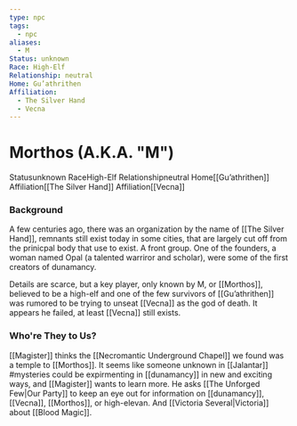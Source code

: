 ```yaml
---
type: npc
tags:
  - npc
aliases:
  - M
Status: unknown
Race: High-Elf
Relationship: neutral
Home: Gu’athrithen
Affiliation:
  - The Silver Hand
  - Vecna
---
```


# Morthos (A.K.A. "M")
<span class="dataview inline-field"><span class="inline-field-key">Status</span><span class="inline-field-value">unknown</span></span>
<span class="dataview inline-field"><span class="inline-field-key">Race</span><span class="inline-field-value">High-Elf</span></span>
<span class="dataview inline-field"><span class="inline-field-key">Relationship</span><span class="inline-field-value">neutral</span></span>
<span class="dataview inline-field"><span class="inline-field-key">Home</span><span class="inline-field-value">[[Gu’athrithen]]</span></span>
<span class="dataview inline-field"><span class="inline-field-key">Affiliation</span><span class="inline-field-value">[[The Silver Hand]]</span></span>
<span class="dataview inline-field"><span class="inline-field-key">Affiliation</span><span class="inline-field-value">[[Vecna]]</span></span>

### Background
A few centuries ago, there was an organization by the name of [[The Silver Hand]], remnants still exist today in some cities, that are largely cut off from the prinicpal body that use to exist. A front group. One of the founders, a woman named Opal (a talented warriror and scholar), were some of the first creators of dunamancy. 

Details are scarce, but a key player, only known by M, or [[Morthos]], believed to be a high-elf and one of the few survivors of [[Gu’athrithen]] was rumored to be trying to unseat [[Vecna]] as the god of death. It appears he failed, at least [[Vecna]] still exists.

### Who're They to Us?
[[Magister]] thinks the [[Necromantic Underground Chapel]] we found was a temple to [[Morthos]]. It seems like someone unknown in [[Jalantar]] #mysteries  could be expirmenting in [[dunamancy]] in new and exciting ways, and [[Magister]] wants to learn more. He asks [[The Unforged Few|Our Party]] to keep an eye out for information on [[dunamancy]], [[Vecna]], [[Morthos]], or high-elevan. And [[Victoria Several|Victoria]] about [[Blood Magic]]. 